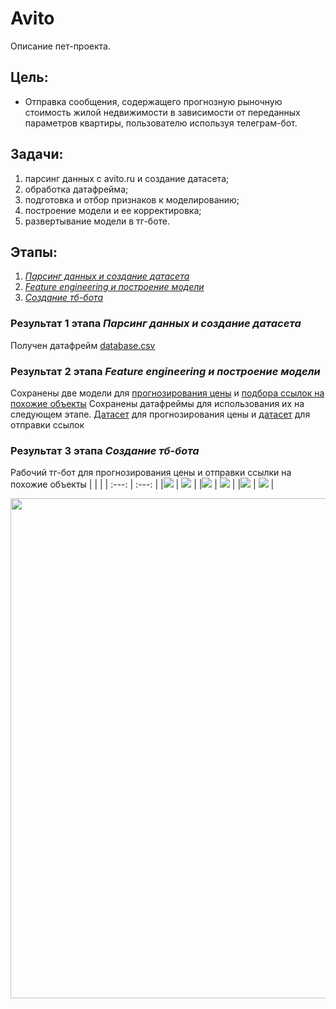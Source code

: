 # Avito
Описание пет-проекта.



## Цель:
- Отправка сообщения, содержащего прогнозную рыночную стоимость жилой недвижимости в зависимости от переданных параметров квартиры, пользователю используя телеграм-бот.

## Задачи:
1. парсинг данных с avito.ru и создание датасета;
1. обработка датафрейма;
1. подготовка и отбор признаков к моделированию;
1. построение модели и ее корректировка;
1. развертывание модели в тг-боте.

## Этапы:
1. [*Парсинг данных и создание датасета*](https://github.com/gulyaevAA/pet-projects/blob/main/Avito/Parsing-and-creating-df.ipynb)
1. [*Feature engineering и построение модели*](https://github.com/gulyaevAA/pet-projects/blob/main/Avito/FE-and-ML.ipynb)
1. [*Создание тб-бота*](https://github.com/gulyaevAA/pet-projects/blob/main/Avito/tg-bot.ipynb)

### Результат 1 этапа *Парсинг данных и создание датасета*
Получен датафрейм [database.csv](https://github.com/gulyaevAA/pet-projects/blob/main/Avito/database_with_district.csv)

### Результат 2 этапа *Feature engineering и построение модели*
Сохранены две модели для [прогнозирования цены](https://github.com/gulyaevAA/pet-projects/blob/main/Avito/model_price.pkl) и [подбора ссылок на похожие объекты](https://github.com/gulyaevAA/pet-projects/blob/main/Avito/model_links.pkl)
Сохранены датафреймы для использования их на следующем этапе. [Датасет](df_all_features.csv) для прогнозирования цены и [датасет](./database_with_links.csv) для отправки ссылок

### Результат 3 этапа *Создание тб-бота*
Рабочий тг-бот для прогнозирования цены и отправки ссылки на похожие объекты
|  |  |
| :---: | :---: |
|![](./Images/tg-bot-1.png)  |  ![](./Images/tg-bot-2.png) |
|![](./Images/tg-bot-3.png)  |  ![](./Images/tg-bot-4.png) |
|![](./Images/tg-bot-5.png)  |  ![](./Images/tg-bot-6.png) |

<img src="./Images/tg-bot-7.png" width="800"/>